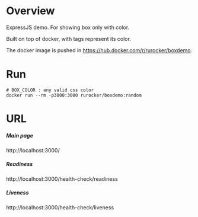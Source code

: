 # Overview
ExpressJS demo. For showing box only with color. 

Built on top of docker, with tags represent its color.

The docker image is pushed in https://hub.docker.com/r/rurocker/boxdemo.

# Run

    # BOX_COLOR : any valid css color
    docker run --rm -p3000:3000 rurocker/boxdemo:random

# URL

##### Main page
http://localhost:3000/ 

##### Readiness
http://localhost:3000/health-check/readiness

##### Liveness
http://localhost:3000/health-check/liveness